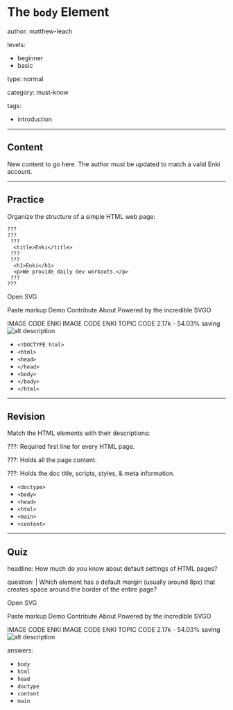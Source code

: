 # The `body` Element
author: matthew-leach

levels:
  - beginner
  - basic

type: normal

category: must-know

tags:
  - introduction

---
## Content

New content to go here. The author must be updated to match a valid Enki account.

---
## Practice

Organize the structure of a simple HTML web page: 

```
???
???
 ???
  <title>Enki</title>
 ???
 ???
  <h1>Enki</h1>
  <p>We provide daily dev workouts.</p>
 ???
???
```


Open SVG

Paste markup
Demo
Contribute
About
Powered by the incredible SVGO


IMAGE
CODE
ENKI IMAGE CODE
ENKI TOPIC CODE
2.17k - 54.03% saving
![alt description](%3Csvg%20xmlns%3D%22http%3A%2F%2Fwww.w3.org%2F2000%2Fsvg%22%20xmlns%3Axlink%3D%22http%3A%2F%2Fwww.w3.org%2F1999%2Fxlink%22%20width%3D%22501%22%20height%3D%22317%22%3E%3Cdefs%3E%3Crect%20id%3D%22a%22%20width%3D%22501%22%20height%3D%22317%22%20rx%3D%225%22%2F%3E%3Crect%20id%3D%22c%22%20width%3D%22501%22%20height%3D%22317%22%20rx%3D%225%22%2F%3E%3C%2Fdefs%3E%3Cg%20fill%3D%22none%22%20fill-rule%3D%22evenodd%22%3E%3Cmask%20id%3D%22b%22%20fill%3D%22%23fff%22%3E%3Cuse%20xlink%3Ahref%3D%22%23a%22%2F%3E%3C%2Fmask%3E%3Cpath%20fill%3D%22%23E7EBEF%22%20fill-rule%3D%22nonzero%22%20d%3D%22M-9-2h510v57H-9z%22%20mask%3D%22url%28%23b%29%22%2F%3E%3Cmask%20id%3D%22d%22%20fill%3D%22%23fff%22%3E%3Cuse%20xlink%3Ahref%3D%22%23c%22%2F%3E%3C%2Fmask%3E%3Crect%20width%3D%22501%22%20height%3D%22317%22%20stroke%3D%22%23E7EBEF%22%20stroke-width%3D%226%22%20mask%3D%22url%28%23d%29%22%20rx%3D%225%22%2F%3E%3Cellipse%20cx%3D%2225%22%20cy%3D%2226.5%22%20fill%3D%22%23FB5153%22%20fill-rule%3D%22nonzero%22%20mask%3D%22url%28%23d%29%22%20rx%3D%227%22%20ry%3D%226.5%22%2F%3E%3Ccircle%20cx%3D%2249.5%22%20cy%3D%2226.5%22%20r%3D%226.5%22%20fill%3D%22%23FBAD51%22%20fill-rule%3D%22nonzero%22%20mask%3D%22url%28%23d%29%22%2F%3E%3Cellipse%20cx%3D%2274%22%20cy%3D%2226.5%22%20fill%3D%22%2365B34D%22%20fill-rule%3D%22nonzero%22%20mask%3D%22url%28%23d%29%22%20rx%3D%227%22%20ry%3D%226.5%22%2F%3E%3Cpath%20fill%3D%22%23FFF%22%20d%3D%22M432.98%2042.66H108.37c-2.7%200-4.89-2.19-4.89-4.89V16.6c0-2.7%202.19-4.89%204.89-4.89h324.61c2.7%200%204.88%202.19%204.88%204.89v21.17c0%202.7-2.18%204.89-4.88%204.89zm24.88-8.76h19.3c1.05%200%201.91.93%201.91%202.07%200%201.14-.86%202.06-1.91%202.06h-19.3c-1.05%200-1.9-.92-1.9-2.06%200-1.14.85-2.07%201.9-2.07zm0-7.95h19.3c1.05%200%201.91.89%201.91%201.99%200%201.09-.86%201.98-1.91%201.98h-19.3c-1.05%200-1.9-.89-1.9-1.98%200-1.1.85-1.99%201.9-1.99zm0-7.95h19.3c1.05%200%201.91.9%201.91%202%200%201.11-.86%202-1.91%202h-19.3c-1.05%200-1.9-.89-1.9-2%200-1.1.85-2%201.9-2z%22%20mask%3D%22url%28%23d%29%22%2F%3E%3Cpath%20fill%3D%22%23F3F5F7%22%20d%3D%22M480%20315H18c-.94582%200%200-1.37725%200-3.07524V72.07524C18%2070.37725%2018.76716%2069%2019.71298%2069h458.57404C479.23284%2069%20480%2070.37725%20480%2072.07524V315z%22%20mask%3D%22url%28%23d%29%22%20opacity%3D%22.8%22%2F%3E%3Ctext%20fill%3D%22%23000%22%20font-family%3D%22Roboto-Medium%2C%20Roboto%22%20font-size%3D%2244%22%20font-weight%3D%22400%22%20mask%3D%22url%28%23d%29%22%3E%3Ctspan%20x%3D%22105%22%20y%3D%22179%22%3EDefault%20Margin%3C%2Ftspan%3E%3C%2Ftext%3E%3Cpath%20fill%3D%22%23000%22%20stroke%3D%22%23000%22%20stroke-linecap%3D%22square%22%20d%3D%22M242.5%20134.5V65.46%22%20mask%3D%22url%28%23d%29%22%2F%3E%3Cpath%20fill%3D%22%23000%22%20stroke%3D%22%23000%22%20stroke-linecap%3D%22square%22%20d%3D%22M242.5%2065.46l-3%2010.8h6l-3-10.8z%22%2F%3E%3Cpath%20fill%3D%22%23000%22%20stroke%3D%22%23000%22%20stroke-linecap%3D%22square%22%20d%3D%22M405.5%20166h79.54%22%20mask%3D%22url%28%23d%29%22%2F%3E%3Cpath%20fill%3D%22%23000%22%20stroke%3D%22%23000%22%20stroke-linecap%3D%22square%22%20d%3D%22M485.04%20166l-10.8-3v6l10.8-3z%22%2F%3E%3Cpath%20fill%3D%22%23000%22%20stroke%3D%22%23000%22%20stroke-linecap%3D%22square%22%20d%3D%22M95.5%20166H15%22%20mask%3D%22url%28%23d%29%22%2F%3E%3Cpath%20fill%3D%22%23000%22%20stroke%3D%22%23000%22%20stroke-linecap%3D%22square%22%20d%3D%22M15%20166l10.8%203v-6L15%20166z%22%2F%3E%3C%2Fg%3E%3C%2Fsvg%3E)

* `<!DOCTYPE html>`
* `<html>`
* `<head>`
* `</head>`
* `<body>`
* `</body>`
* `</html>`


---
## Revision

Match the HTML elements with their descriptions: 

???: Required first line for every HTML page.

???: Holds all the page content.

???: Holds the doc title, scripts, styles, & meta information.

* `<doctype>`
* `<body>`
* `<head>`
* `<html>`
* `<main>`
* `<content>`

---
## Quiz

headline: How much do you know about default settings of HTML pages?

question: |
Which element has a default margin (usually around 8px) that creates space around the border of the entire page?


Open SVG

Paste markup
Demo
Contribute
About
Powered by the incredible SVGO


IMAGE
CODE
ENKI IMAGE CODE
ENKI TOPIC CODE
2.17k - 54.03% saving
![alt description](%3Csvg%20xmlns%3D%22http%3A%2F%2Fwww.w3.org%2F2000%2Fsvg%22%20xmlns%3Axlink%3D%22http%3A%2F%2Fwww.w3.org%2F1999%2Fxlink%22%20width%3D%22501%22%20height%3D%22317%22%3E%3Cdefs%3E%3Crect%20id%3D%22a%22%20width%3D%22501%22%20height%3D%22317%22%20rx%3D%225%22%2F%3E%3Crect%20id%3D%22c%22%20width%3D%22501%22%20height%3D%22317%22%20rx%3D%225%22%2F%3E%3C%2Fdefs%3E%3Cg%20fill%3D%22none%22%20fill-rule%3D%22evenodd%22%3E%3Cmask%20id%3D%22b%22%20fill%3D%22%23fff%22%3E%3Cuse%20xlink%3Ahref%3D%22%23a%22%2F%3E%3C%2Fmask%3E%3Cpath%20fill%3D%22%23E7EBEF%22%20fill-rule%3D%22nonzero%22%20d%3D%22M-9-2h510v57H-9z%22%20mask%3D%22url%28%23b%29%22%2F%3E%3Cmask%20id%3D%22d%22%20fill%3D%22%23fff%22%3E%3Cuse%20xlink%3Ahref%3D%22%23c%22%2F%3E%3C%2Fmask%3E%3Crect%20width%3D%22501%22%20height%3D%22317%22%20stroke%3D%22%23E7EBEF%22%20stroke-width%3D%226%22%20mask%3D%22url%28%23d%29%22%20rx%3D%225%22%2F%3E%3Cellipse%20cx%3D%2225%22%20cy%3D%2226.5%22%20fill%3D%22%23FB5153%22%20fill-rule%3D%22nonzero%22%20mask%3D%22url%28%23d%29%22%20rx%3D%227%22%20ry%3D%226.5%22%2F%3E%3Ccircle%20cx%3D%2249.5%22%20cy%3D%2226.5%22%20r%3D%226.5%22%20fill%3D%22%23FBAD51%22%20fill-rule%3D%22nonzero%22%20mask%3D%22url%28%23d%29%22%2F%3E%3Cellipse%20cx%3D%2274%22%20cy%3D%2226.5%22%20fill%3D%22%2365B34D%22%20fill-rule%3D%22nonzero%22%20mask%3D%22url%28%23d%29%22%20rx%3D%227%22%20ry%3D%226.5%22%2F%3E%3Cpath%20fill%3D%22%23FFF%22%20d%3D%22M432.98%2042.66H108.37c-2.7%200-4.89-2.19-4.89-4.89V16.6c0-2.7%202.19-4.89%204.89-4.89h324.61c2.7%200%204.88%202.19%204.88%204.89v21.17c0%202.7-2.18%204.89-4.88%204.89zm24.88-8.76h19.3c1.05%200%201.91.93%201.91%202.07%200%201.14-.86%202.06-1.91%202.06h-19.3c-1.05%200-1.9-.92-1.9-2.06%200-1.14.85-2.07%201.9-2.07zm0-7.95h19.3c1.05%200%201.91.89%201.91%201.99%200%201.09-.86%201.98-1.91%201.98h-19.3c-1.05%200-1.9-.89-1.9-1.98%200-1.1.85-1.99%201.9-1.99zm0-7.95h19.3c1.05%200%201.91.9%201.91%202%200%201.11-.86%202-1.91%202h-19.3c-1.05%200-1.9-.89-1.9-2%200-1.1.85-2%201.9-2z%22%20mask%3D%22url%28%23d%29%22%2F%3E%3Cpath%20fill%3D%22%23F3F5F7%22%20d%3D%22M480%20315H18c-.94582%200%200-1.37725%200-3.07524V72.07524C18%2070.37725%2018.76716%2069%2019.71298%2069h458.57404C479.23284%2069%20480%2070.37725%20480%2072.07524V315z%22%20mask%3D%22url%28%23d%29%22%20opacity%3D%22.8%22%2F%3E%3Ctext%20fill%3D%22%23000%22%20font-family%3D%22Roboto-Medium%2C%20Roboto%22%20font-size%3D%2244%22%20font-weight%3D%22400%22%20mask%3D%22url%28%23d%29%22%3E%3Ctspan%20x%3D%22105%22%20y%3D%22179%22%3EDefault%20Margin%3C%2Ftspan%3E%3C%2Ftext%3E%3Cpath%20fill%3D%22%23000%22%20stroke%3D%22%23000%22%20stroke-linecap%3D%22square%22%20d%3D%22M242.5%20134.5V65.46%22%20mask%3D%22url%28%23d%29%22%2F%3E%3Cpath%20fill%3D%22%23000%22%20stroke%3D%22%23000%22%20stroke-linecap%3D%22square%22%20d%3D%22M242.5%2065.46l-3%2010.8h6l-3-10.8z%22%2F%3E%3Cpath%20fill%3D%22%23000%22%20stroke%3D%22%23000%22%20stroke-linecap%3D%22square%22%20d%3D%22M405.5%20166h79.54%22%20mask%3D%22url%28%23d%29%22%2F%3E%3Cpath%20fill%3D%22%23000%22%20stroke%3D%22%23000%22%20stroke-linecap%3D%22square%22%20d%3D%22M485.04%20166l-10.8-3v6l10.8-3z%22%2F%3E%3Cpath%20fill%3D%22%23000%22%20stroke%3D%22%23000%22%20stroke-linecap%3D%22square%22%20d%3D%22M95.5%20166H15%22%20mask%3D%22url%28%23d%29%22%2F%3E%3Cpath%20fill%3D%22%23000%22%20stroke%3D%22%23000%22%20stroke-linecap%3D%22square%22%20d%3D%22M15%20166l10.8%203v-6L15%20166z%22%2F%3E%3C%2Fg%3E%3C%2Fsvg%3E)

answers:
- `body`
- `html`
- `head`
- `doctype`
- `content`
- `main`


